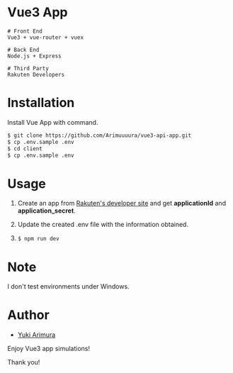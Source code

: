 # Vue3 App

```
# Front End
Vue3 + vue-router + vuex

# Back End
Node.js + Express

# Third Party
Rakuten Developers
```

# Installation

Install Vue App with command.

```bash
$ git clone https://github.com/Arimuuuura/vue3-api-app.git
$ cp .env.sample .env
$ cd client
$ cp .env.sample .env
```

# Usage

1. Create an app from [Rakuten's developer site](https://webservice.rakuten.co.jp/) and get **applicationId** and **application_secret**.

2. Update the created .env file with the information obtained.

3. `$ npm run dev`

# Note

I don't test environments under Windows.

# Author

- [Yuki Arimura](https://github.com/Arimuuuura)

Enjoy Vue3 app simulations!

Thank you!
